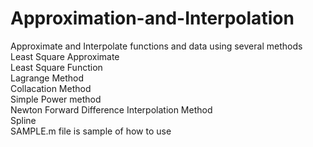 # Approximation-and-Interpolation
Approximate and Interpolate functions and data  using several methods
Least Square Approximate \
Least Square Function \
Lagrange Method \
Collacation Method \
Simple Power method \
Newton Forward Difference Interpolation Method \
Spline \
SAMPLE.m file is sample of how to use
